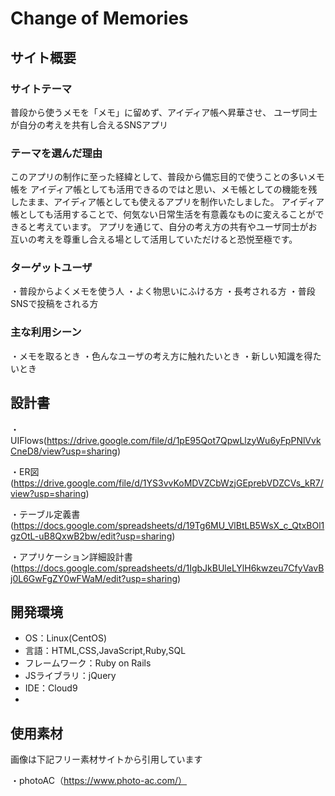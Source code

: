 # Change of Memories
## サイト概要
### サイトテーマ
普段から使うメモを「メモ」に留めず、アイディア帳へ昇華させ、
ユーザ同士が自分の考えを共有し合えるSNSアプリ
### テーマを選んだ理由

このアプリの制作に至った経緯として、普段から備忘目的で使うことの多いメモ帳を
アイディア帳としても活用できるのではと思い、メモ帳としての機能を残したまま、アイディア帳としても使えるアプリを制作いたしました。
アイディア帳としても活用することで、何気ない日常生活を有意義なものに変えることができると考えています。
アプリを通じて、自分の考え方の共有やユーザ同士がお互いの考えを尊重し合える場として活用していただけると恐悦至極です。
​
### ターゲットユーザ
・普段からよくメモを使う人
・よく物思いにふける方
・長考される方
・普段SNSで投稿をされる方
​
### 主な利用シーン
・メモを取るとき
・色んなユーザの考え方に触れたいとき
・新しい知識を得たいとき
​
## 設計書
・UIFlows(https://drive.google.com/file/d/1pE95Qot7QpwLlzyWu6yFpPNlVvkCneD8/view?usp=sharing)

・ER図(https://drive.google.com/file/d/1YS3vvKoMDVZCbWzjGEprebVDZCVs_kR7/view?usp=sharing)

・テーブル定義書(https://docs.google.com/spreadsheets/d/19Tg6MU_VlBtLB5WsX_c_QtxBOl1gzOtL-uB8QxwB2bw/edit?usp=sharing)

・アプリケーション詳細設計書(https://docs.google.com/spreadsheets/d/1IgbJkBUleLYlH6kwzeu7CfyVavBj0L6GwFgZY0wFWaM/edit?usp=sharing)
​
## 開発環境
- OS：Linux(CentOS)
- 言語：HTML,CSS,JavaScript,Ruby,SQL
- フレームワーク：Ruby on Rails
- JSライブラリ：jQuery
- IDE：Cloud9
-
## 使用素材
画像は下記フリー素材サイトから引用しています

・photoAC（https://www.photo-ac.com/）